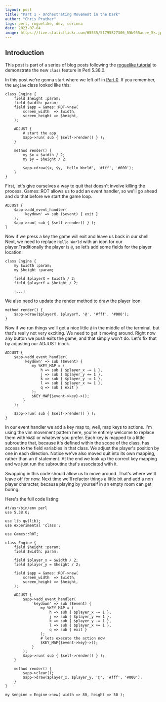 ```yaml
---
layout: post
title: "Part 1 - Orchestrating Movement in the Dark"
author: "Chris Prather"
tags: perl, roguelike, dev, corinna
date: 2023-07-04
image: https://live.staticflickr.com/65535/51795827306_55b955aeee_5k.jpg
---
```


## Introduction

This post is part of a series of blog posts following the [roguelike tutorial](https://www.rogueliketutorials.com/)
to demonstrate the new `class` feature in Perl 5.38.0.

In this post we're gonna start where we left off in [Part 0](https://chris.prather.org/perl-roguelike-part-0.html). If you
remember, the `Engine` class looked like this:

```
class Engine {
	field $height :param;
	field $width: param;
	field $app = Games::ROT->new(
    	screen_width  => $width,
    	screen_height => $height,
	);

	ADJUST {
    	# start the app
    	$app->run( sub { $self->render() } );
	}

	method render() {
    	my $x = $width / 2;
    	my $y = $height / 2;

    	$app->draw($x, $y, 'Hello World', '#fff', '#000');
	}
}

```

First, let's give ourselves a way to quit that doesn't involve killing the
process. Games::ROT allows us to add an event handler, so we'll go ahead and do
that before we start the game loop.

```
ADJUST {
	$app->add_event_handler(
    	'keydown' => sub ($event) { exit }
	);
	$app->run( sub { $self->render() } );
}

```

Now if we press a key the game will exit and leave us back in our shell. Next,
we need to replace `Hello World` with an icon for our player.Traditionally the
player is `@`, so let’s add some fields for the player location:

```
class Engine {
	my $width :param;
	my $height :param;

	field $playerX = $width / 2;
	field $playerY = $height / 2;

	[...]
```

We also need to update the render method to draw the player icon.

```
method render() {
	$app->draw($playerX, $playerY, '@', '#fff', '#000');
}
```

Now if we run things we'll get a nice little `@` in the middle of the terminal,
but that's really not very exciting. We need to get it moving around. Right now
any button we push exits the game, and that simply won't do. Let's fix that by
adjusting our ADJUST block.

```
ADJUST {
	$app->add_event_handler(
    	'keydown' => sub ($event) {
        	my %KEY_MAP = (
            	h => sub { $player_x -= 1 },
            	j => sub { $player_y += 1 },
            	k => sub { $player_y -= 1 },
            	l => sub { $player_x += 1 },
            	q => sub { exit }
        	);
        	$KEY_MAP{$event->key}->();
    	}
	);

	$app->run( sub { $self->render() } );
}
```

In our event handler we add a key map to, well, map keys to actions. I'm using
the vim movement pattern here, you're entirely welcome to replace them with
`WASD` or whatever you prefer. Each key is mapped to a little subroutine that,
because it's defined within the scope of the class, has access to the field
variables in that class. We adjust the player's position by one in each
direction. Notice we've also moved quit into its own mapping, rather than an if
statement. At the end we look up the correct key mapping and we just run the
subroutine that's associated with it.

Swapping in this code should allow us to move around. That's where we'll leave
off for now. Next time we'll refactor things a little bit and add a non player
character, because playing by yourself in an empty room can get boring.

Here's the full code listing:

```
#!/usr/bin/env perl
use 5.38.0;

use lib qw(lib);
use experimental 'class';

use Games::ROT;

class Engine {
	field $height :param;
	field $width: param;

	field $player_x = $width / 2;
	field $player_y = $height / 2;

	field $app = Games::ROT->new(
    	screen_width  => $width,
    	screen_height => $height,
	);

	ADJUST {
    	$app->add_event_handler(
        	'keydown' => sub ($event) {
            	my %KEY_MAP = (
                	h => sub { $player_x -= 1 },
                	j => sub { $player_y += 1 },
                	k => sub { $player_y -= 1 },
                	l => sub { $player_x += 1 },
                	q => sub { exit }
            	);
            	# lets execute the action now
            	$KEY_MAP{$event->key}->();
        	}
    	);
    	$app->run( sub { $self->render() } );
	}

	method render() {
    	$app->clear();
    	$app->draw($player_x, $player_y, '@', '#fff', '#000');
	}
}

my $engine = Engine->new( width => 80, height => 50 );
```

